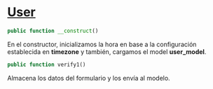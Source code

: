 # [User](https://gitlab.com/WoW-CMS/BlizzCMS-Plus/-/blob/master/application/modules/user/controllers/User.php)

```php
public function __construct()
```
En el constructor, inicializamos la hora en base a la configuración establecida en **timezone** y también, cargamos el model **user_model**.

```php
public function verify1()
```
Almacena los datos del formulario y los envía al modelo.
